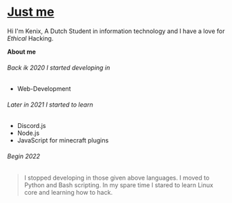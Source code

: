 # <a href="https://github.com/IamKenii">Just me</a>

Hi I'm Kenix, A Dutch Student in information technology and I have a love for *Ethical* Hacking.

**About me**

###### Back ik 2020 I started developing in 
  - Web-Development
  
###### Later in 2021 I started to learn 
  - Discord.js
  - Node.js
  - JavaScript for minecraft plugins
  
###### Begin 2022 

> I stopped developing in those given above languages. 
> I moved to Python and Bash scripting. In my spare time I stared to learn Linux core and learning how to hack.

  


